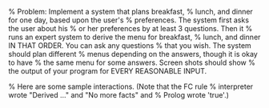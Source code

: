 
% Problem: Implement a system that plans breakfast,
% lunch, and dinner for one day, based upon the user's
% preferences.  The system first asks the user about his
% or her preferences by at least 3 questions. Then it
% runs an expert system to derive the menu for breakfast,
% lunch, and dinner IN THAT ORDER. You can ask any questions
% that you wish. The system should plan different
% menus depending on the answers, though it is okay to have
% the same menu for some answers. Screen shots should show
% the output of your program for EVERY REASONABLE INPUT.

% Here are some sample interactions. (Note that the FC rule
% interpreter wrote "Derived ..." and "No more facts" and
% Prolog wrote 'true'.)